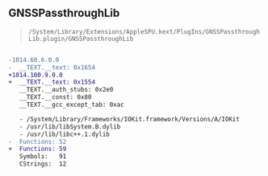 ## GNSSPassthroughLib

> `/System/Library/Extensions/AppleSPU.kext/PlugIns/GNSSPassthroughLib.plugin/GNSSPassthroughLib`

```diff

-1014.60.6.0.0
-  __TEXT.__text: 0x1654
+1014.100.9.0.0
+  __TEXT.__text: 0x1554
   __TEXT.__auth_stubs: 0x2e0
   __TEXT.__const: 0x80
   __TEXT.__gcc_except_tab: 0xac

   - /System/Library/Frameworks/IOKit.framework/Versions/A/IOKit
   - /usr/lib/libSystem.B.dylib
   - /usr/lib/libc++.1.dylib
-  Functions: 52
+  Functions: 59
   Symbols:   91
   CStrings:  12
 

```
